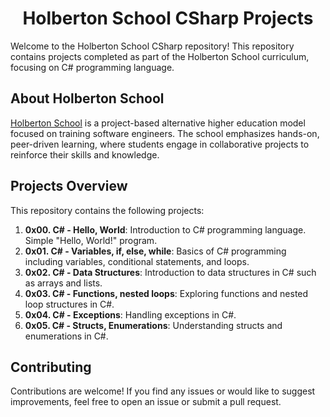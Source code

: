 # <div align="center">Holberton School CSharp Projects</div>

Welcome to the Holberton School CSharp repository! This repository contains projects completed as part of the Holberton School curriculum, focusing on C# programming language.

## About Holberton School

[Holberton School](https://www.holbertonschool.com/) is a project-based alternative higher education model focused on training software engineers. The school emphasizes hands-on, peer-driven learning, where students engage in collaborative projects to reinforce their skills and knowledge.

## Projects Overview

This repository contains the following projects:

1. **0x00. C# - Hello, World**: Introduction to C# programming language. Simple "Hello, World!" program.
2. **0x01. C# - Variables, if, else, while**: Basics of C# programming including variables, conditional statements, and loops.
3. **0x02. C# - Data Structures**: Introduction to data structures in C# such as arrays and lists.
4. **0x03. C# - Functions, nested loops**: Exploring functions and nested loop structures in C#.
5. **0x04. C# - Exceptions**: Handling exceptions in C#.
6. **0x05. C# - Structs, Enumerations**: Understanding structs and enumerations in C#.

## Contributing

Contributions are welcome! If you find any issues or would like to suggest improvements, feel free to open an issue or submit a pull request.

